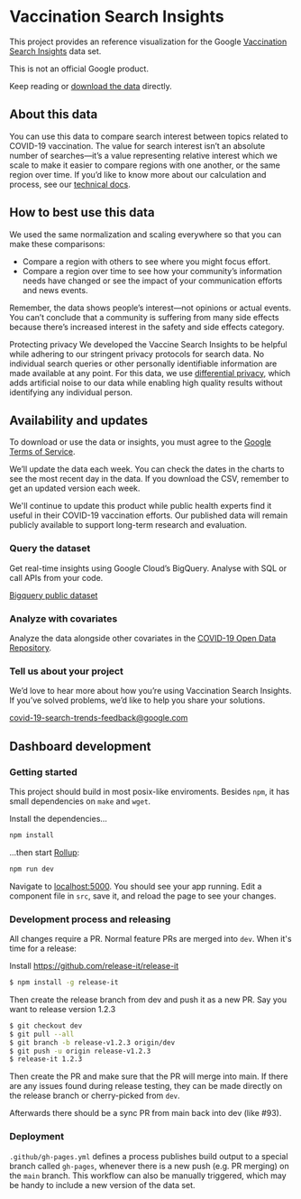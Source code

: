# Vaccination Search Insights

This project provides an reference visualization for the Google [Vaccination Search Insights](http://console.cloud.google.com/marketplace/product/bigquery-public-datasets/covid19-vaccination-search-insights) data set.  

This is not an official Google product.

Keep reading or [download the data](https://storage.googleapis.com/covid19-open-data/covid19-vaccination-search-insights/Global_vaccination_search_insights.csv) directly.

## About this data

You can use this data to compare search interest between topics related to COVID-19 vaccination. The value for search interest isn’t an absolute number of searches—it’s a value representing relative interest which we scale to make it easier to compare regions with one another, or the same region over time. If you’d like to know more about our calculation and process, see our [technical docs](https://storage.googleapis.com/gcs-public-datasets/COVID-19%20Vaccination%20Search%20Insights%20documentation.pdf).
## How to best use this data

We used the same normalization and scaling everywhere so that you can make these comparisons:

* Compare a region with others to see where you might focus effort.
* Compare a region over time to see how your community’s information needs have changed or see the impact of your communication efforts and news events.

Remember, the data shows people’s interest—not opinions or actual events. You can’t conclude that a community is suffering from many side effects because there’s increased interest in the safety and side effects category.

Protecting privacy
We developed the Vaccine Search Insights to be helpful while adhering to our stringent privacy protocols for search data. No individual search queries or other personally identifiable information are made available at any point. For this data, we use [differential privacy](https://www.youtube.com/watch?v=FfAdemDkLsc), which adds artificial noise to our data while enabling high quality results without identifying any individual person.
## Availability and updates

To download or use the data or insights, you must agree to the [Google Terms of Service](https://policies.google.com/terms).

We’ll update the data each week. You can check the dates in the charts to see the most recent day in the data. If you download the CSV, remember to get an updated version each week.

We'll continue to update this product while public health experts find it useful in their COVID-19 vaccination efforts. Our published data will remain publicly available to support long-term research and evaluation.

### Query the dataset

Get real-time insights using Google Cloud’s BigQuery. Analyse with SQL or call APIs from your code.

[Bigquery public dataset](http://console.cloud.google.com/marketplace/product/bigquery-public-datasets/covid19-vaccination-search-insights)

### Analyze with covariates

Analyze the data alongside other covariates in the [COVID-19 Open Data Repository](https://github.com/GoogleCloudPlatform/covid-19-open-data).

### Tell us about your project

We’d love to hear more about how you’re using Vaccination Search Insights. If you’ve solved problems, we’d like to help you share your solutions.

[covid-19-search-trends-feedback@google.com](mailto:covid-19-search-trends-feedback@google.com)

## Dashboard development

### Getting started

This project should build in most posix-like enviroments.  Besides `npm`, it has small dependencies on `make` and `wget`.

Install the dependencies...

```bash
npm install
```

...then start [Rollup](https://rollupjs.org):

```bash
npm run dev
```

Navigate to [localhost:5000](http://localhost:5000). You should see your app running. Edit a component file in `src`, save it, and reload the page to see your changes.

### Development process and releasing

All changes require a PR.  Normal feature PRs are merged into `dev`.  When it's time for a release:

Install https://github.com/release-it/release-it

```bash
$ npm install -g release-it
```
Then create the release branch from dev and push it as a new PR. Say you want to release version 1.2.3

```bash
$ git checkout dev
$ git pull --all
$ git branch -b release-v1.2.3 origin/dev
$ git push -u origin release-v1.2.3
$ release-it 1.2.3
```

Then create the PR and make sure that the PR will merge into main.  If there are any issues found during release testing, they can be made directly on the release branch or cherry-picked from `dev`.

Afterwards there should be a sync PR from main back into dev (like #93).

### Deployment

`.github/gh-pages.yml` defines a process publishes build output to a special branch called `gh-pages`, whenever there is a new push (e.g. PR merging) on the `main` branch.  This workflow can also be manually triggered, which may be handy to include a new version of the data set.



